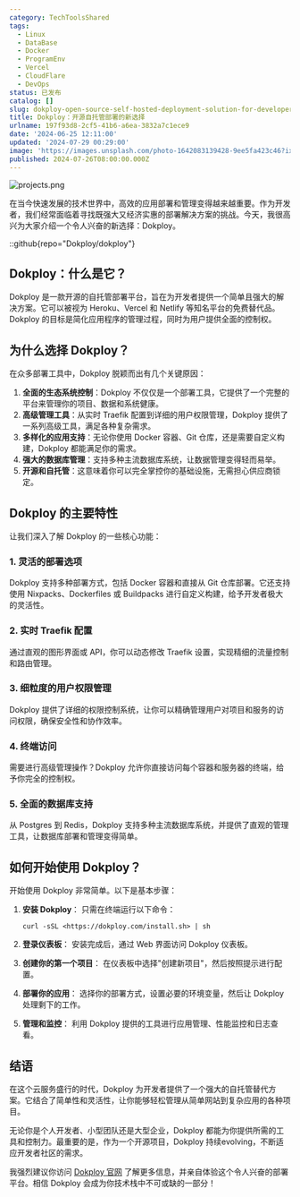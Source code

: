 ```yaml
---
category: TechToolsShared
tags:
  - Linux
  - DataBase
  - Docker
  - ProgramEnv
  - Vercel
  - CloudFlare
  - DevOps
status: 已发布
catalog: []
slug: dokploy-open-source-self-hosted-deployment-solution-for-developers
title: Dokploy：开源自托管部署的新选择
urlname: 197f93d8-2cf5-41b6-a6ea-3832a7c1ece9
date: '2024-06-25 12:11:00'
updated: '2024-07-29 00:29:00'
image: 'https://images.unsplash.com/photo-1642083139428-9ee5fa423c46?ixlib=rb-4.0.3&q=85&fm=jpg&crop=entropy&cs=srgb'
published: 2024-07-26T08:00:00.000Z
---
```


![projects.png](https://prod-files-secure.s3.us-west-2.amazonaws.com/5d24fe63-e567-4804-86f9-9fdc62e13082/adfdc1fe-2109-46ac-9ad4-f50e8631f20c/projects.png?X-Amz-Algorithm=AWS4-HMAC-SHA256&X-Amz-Content-Sha256=UNSIGNED-PAYLOAD&X-Amz-Credential=ASIAZI2LB466Y2VRYWHM%2F20250329%2Fus-west-2%2Fs3%2Faws4_request&X-Amz-Date=20250329T213154Z&X-Amz-Expires=3600&X-Amz-Security-Token=IQoJb3JpZ2luX2VjEBUaCXVzLXdlc3QtMiJHMEUCIHpRhB4G6uuJXXOmrVovS%2F1zr%2BlltUEXkJhBxG8UZC4%2FAiEA24J%2B3wWfcI%2Bp6d8IEBx2AntgtohGX%2Fxjka%2FNRBbbajsq%2FwMIfhAAGgw2Mzc0MjMxODM4MDUiDMFIyfAyzRDiISNuNyrcA6AZqILWatru7qOmgj1KH2HF7ny4XZu3ftu85%2F%2FjzGQ%2BjGBZaU1a3Wu9%2B96hYL1GDn%2FNPUsjU1UFeOoQDahsOEK%2BGtZBh30vAJgO0GBmY4sCJfHRYR8c48gWhb5AgL1M%2FeMoI3XJezIk8FkP0xfIeqzasmVUfKk%2ByYbAEQ9wSYWVMZMm0mFwD8hS3DgxMRlFZFcySx3hlAf5SvxfknoA8ab%2BFLS9uG5yP1MIermj40bn8lcKvKsNf6yVPXWYi8TfKAux8bKqJ1BLMIA%2Bp%2B%2FcZsylbMfQhmnkBAwQArwSnEwx7MDV17IAQXl7f0wVwwAzC1yHS1T3Uyky1Ellsyep5Pt6s9SA3VF69cT7%2Blik3uAmmvZ6QSFdNfoQR93eLhamhVnCiX%2BfcjPpnBbvZtiEGnjTvR07j%2FugU0XcxDyHvGIMXQnMgJhgC4Vu0b094Sxtyw%2BFgUNsOj2dsmvlAhJLJuYQBMC693CWjwVUPwAA3EGAG%2BFcgrnAxArc9PxvsjicduQRpq%2B9zIbezQVPNoCHFSbdeIvfqdBd%2BlnQDZwfNKLY3JggXzh5eFYjDiCMYNS8ft4jk5%2FpWcwBK7uLzND8rqcbH%2FdDRD%2F5LLxppHhwWscP3fq3nGrTxoaDWOPlMPO%2Fob8GOqUBha6xDI2i857HBxBNg2maOtOkTmFDGtwhI%2FM6sJN8JPrX9aXR6hm5UpKAyIzm%2BTVNXp%2B29xtfEEofIfGBC3qxnFMU4XNSSY6ht0DKB4EY8G0izSCXzOWfQpzuT6Yl%2B9AKcVrN0I2%2BlGis0Ia%2BD6pHg9Y5MsdkH3%2BdPrTLgYWry%2BxqyzuPP0uBw7egULZy9FjLfWwfuHS3oSBnLj08HPuBrQmLUkno&X-Amz-Signature=701c5935e1bfd96797105f0e1f3faa60590ddbb6342c991d5bec49fc946188a8&X-Amz-SignedHeaders=host&x-id=GetObject)


在当今快速发展的技术世界中，高效的应用部署和管理变得越来越重要。作为开发者，我们经常面临着寻找既强大又经济实惠的部署解决方案的挑战。今天，我很高兴为大家介绍一个令人兴奋的新选择：Dokploy。


::github{repo="Dokploy/dokploy"}


## Dokploy：什么是它？


Dokploy 是一款开源的自托管部署平台，旨在为开发者提供一个简单且强大的解决方案。它可以被视为 Heroku、Vercel 和 Netlify 等知名平台的免费替代品。Dokploy 的目标是简化应用程序的管理过程，同时为用户提供全面的控制权。


## 为什么选择 Dokploy？


在众多部署工具中，Dokploy 脱颖而出有几个关键原因：

1. **全面的生态系统控制**：Dokploy 不仅仅是一个部署工具，它提供了一个完整的平台来管理你的项目、数据和系统健康。
2. **高级管理工具**：从实时 Traefik 配置到详细的用户权限管理，Dokploy 提供了一系列高级工具，满足各种复杂需求。
3. **多样化的应用支持**：无论你使用 Docker 容器、Git 仓库，还是需要自定义构建，Dokploy 都能满足你的需求。
4. **强大的数据库管理**：支持多种主流数据库系统，让数据管理变得轻而易举。
5. **开源和自托管**：这意味着你可以完全掌控你的基础设施，无需担心供应商锁定。

## Dokploy 的主要特性


让我们深入了解 Dokploy 的一些核心功能：


### 1. 灵活的部署选项


Dokploy 支持多种部署方式，包括 Docker 容器和直接从 Git 仓库部署。它还支持使用 Nixpacks、Dockerfiles 或 Buildpacks 进行自定义构建，给予开发者极大的灵活性。


### 2. 实时 Traefik 配置


通过直观的图形界面或 API，你可以动态修改 Traefik 设置，实现精细的流量控制和路由管理。


### 3. 细粒度的用户权限管理


Dokploy 提供了详细的权限控制系统，让你可以精确管理用户对项目和服务的访问权限，确保安全性和协作效率。


### 4. 终端访问


需要进行高级管理操作？Dokploy 允许你直接访问每个容器和服务器的终端，给予你完全的控制权。


### 5. 全面的数据库支持


从 Postgres 到 Redis，Dokploy 支持多种主流数据库系统，并提供了直观的管理工具，让数据库部署和管理变得简单。


## 如何开始使用 Dokploy？


开始使用 Dokploy 非常简单。以下是基本步骤：

1. **安装 Dokploy**：
只需在终端运行以下命令：

    ```plain text
    curl -sSL <https://dokploy.com/install.sh> | sh
    ```

2. **登录仪表板**：
安装完成后，通过 Web 界面访问 Dokploy 仪表板。
3. **创建你的第一个项目**：
在仪表板中选择"创建新项目"，然后按照提示进行配置。
4. **部署你的应用**：
选择你的部署方式，设置必要的环境变量，然后让 Dokploy 处理剩下的工作。
5. **管理和监控**：
利用 Dokploy 提供的工具进行应用管理、性能监控和日志查看。

## 结语


在这个云服务盛行的时代，Dokploy 为开发者提供了一个强大的自托管替代方案。它结合了简单性和灵活性，让你能够轻松管理从简单网站到复杂应用的各种项目。


无论你是个人开发者、小型团队还是大型企业，Dokploy 都能为你提供所需的工具和控制力。最重要的是，作为一个开源项目，Dokploy 持续evolving，不断适应开发者社区的需求。


我强烈建议你访问 [Dokploy 官网](https://dokploy.com/) 了解更多信息，并亲自体验这个令人兴奋的部署平台。相信 Dokploy 会成为你技术栈中不可或缺的一部分！


